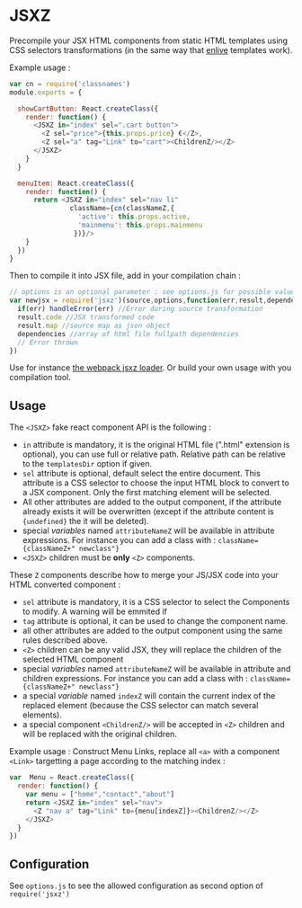 JSXZ
====

Precompile your JSX HTML components from static HTML templates using CSS
selectors transformations (in the same way that [enlive](https://github.com/cgrand/enlive) templates work).

Example usage :

```javascript
var cn = require('classnames')
module.exports = {

  showCartButton: React.createClass({
    render: function() {
      <JSXZ in="index" sel=".cart button">
        <Z sel="price">{this.props.price} €</Z>,
        <Z sel="a" tag="Link" to="cart"><ChildrenZ/></Z>
      </JSXZ>
    }
  }

  menuItem: React.createClass({
    render: function() {
      return <JSXZ in="index" sel="nav li"
               className={cn(classNameZ,{
                 'active': this.props.active,
                 'mainmenu': this.props.mainmenu
                })}/>
    }
  })
}

```

Then to compile it into JSX file, add in your compilation chain :

```javascript
// options is an optional parameter : see options.js for possible values and default
var newjsx = require('jsxz')(source,options,function(err,result,dependencies){
  if(err) handleError(err) //Error during source transformation
  result.code //JSX transformed code
  result.map //source map as json object
  dependencies //array of html file fullpath dependencies
  // Error thrown
})
```

Use for instance [the webpack jsxz loader](https://github.com/awetzel/jsxz-loader).
Or build your own usage with you compilation tool.

## Usage

The `<JSXZ>` fake react component API is the following : 

- `in` attribute is mandatory, it is the original HTML file (".html" extension is optional),
  you can use full or relative path. Relative path can be relative to the `templatesDir` option if given.
- `sel` attribute is optional, default select the entire document.
  This attribute is a CSS selector to choose the input HTML block to
  convert to a JSX component. Only the first matching element will be
  selected.
- All other attributes are added to the output component, if the
  attribute already exists it will be overwritten (except if the
  attribute content is `{undefined}` the it will be deleted). 
- special *variables* named `attributeNameZ` will be available 
  in attribute expressions. For instance you can add a class with :
  `className={classNameZ+" newclass"}`
- `<JSXZ>` children must be **only** `<Z>` components.

These `Z` components describe how to merge your JS/JSX code into your
  HTML converted component :

- `sel` attribute is mandatory, it is a CSS selector to select 
  the Components to modify. A warning will be emmited if 
- `tag` attribute is optional, it can be used to change the component
  name.
- all other attributes are added to the output component using the same
  rules described above.
- `<Z>` children can be any valid JSX, they will replace
  the children of the selected HTML component
- special *variables* named `attributeNameZ` will be available in
  attribute and children expressions. For instance you can add a
  class with : `className={classNameZ+" newclass"}`
- a special *variable* named `indexZ` will contain the current index
  of the replaced element (because the CSS selector can match several
  elements).
- a special component `<ChildrenZ/>` will be accepted in `<Z>` children and
  will be replaced with the original children.

Example usage :
Construct Menu Links, replace all `<a>` with a component `<Link>`
targetting a page according to the matching index :

```javascript
var  Menu = React.createClass({
  render: function() {
    var menu = ["home","contact","about"]
    return <JSXZ in="index" sel="nav">
      <Z "nav a" tag="Link" to={menu[indexZ]}><ChildrenZ/></Z>
    </JSXZ>
  }
})
```

## Configuration

See `options.js` to see the allowed configuration as second option of `require('jsxz')`
